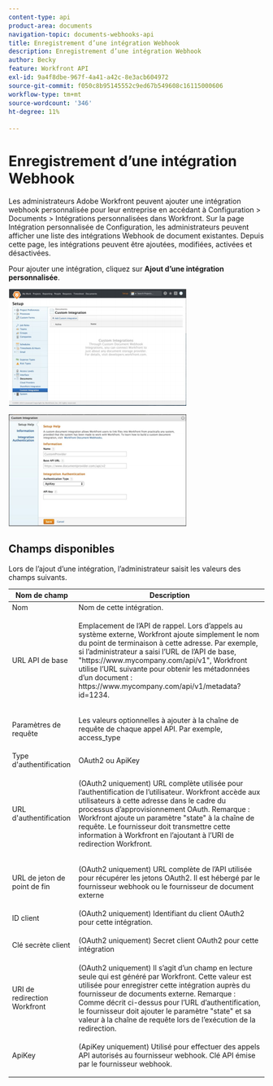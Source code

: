 ```yaml
---
content-type: api
product-area: documents
navigation-topic: documents-webhooks-api
title: Enregistrement d’une intégration Webhook
description: Enregistrement d’une intégration Webhook
author: Becky
feature: Workfront API
exl-id: 9a4f8dbe-967f-4a41-a42c-8e3acb604972
source-git-commit: f050c8b95145552c9ed67b549608c16115000606
workflow-type: tm+mt
source-wordcount: '346'
ht-degree: 11%

---
```



# Enregistrement d’une intégration Webhook

Les administrateurs Adobe Workfront peuvent ajouter une intégration webhook personnalisée pour leur entreprise en accédant à Configuration > Documents > Intégrations personnalisées dans Workfront. Sur la page Intégration personnalisée de Configuration, les administrateurs peuvent afficher une liste des intégrations Webhook de document existantes. Depuis cette page, les intégrations peuvent être ajoutées, modifiées, activées et désactivées.

Pour ajouter une intégration, cliquez sur **Ajout d’une intégration personnalisée**.

![](assets/webhooks-integration-350x230.png)

![](assets/webhooks-integration-2-350x220.png)

## Champs disponibles

Lors de l’ajout d’une intégration, l’administrateur saisit les valeurs des champs suivants.

<table style="table-layout:auto"> 
 <col> 
 <col> 
 <thead> 
  <tr> 
   <th>Nom de champ</th> 
   <th>Description</th> 
  </tr> 
 </thead> 
 <tbody> 
  <tr> 
   <td>Nom</td> 
   <td>Nom de cette intégration.</td> 
  </tr> 
  <tr> 
   <td>URL API de base</td> 
   <td> <p>Emplacement de l’API de rappel. Lors d’appels au système externe, Workfront ajoute simplement le nom du point de terminaison à cette adresse. Par exemple, si l’administrateur a saisi l’URL de l’API de base, "https://www.mycompany.com/api/v1", Workfront utilise l’URL suivante pour obtenir les métadonnées d’un document : https://www.mycompany.com/api/v1/metadata?id=1234.</p> </td> 
  </tr> 
  <tr> 
   <td>Paramètres de requête</td> 
   <td> <p>Les valeurs optionnelles à ajouter à la chaîne de requête de chaque appel API. Par exemple, access_type </p> </td> 
  </tr> 
  <tr> 
   <td>Type d'authentification</td> 
   <td>OAuth2 ou ApiKey</td> 
  </tr> 
  <tr> 
   <td>URL d'authentification</td> 
   <td> <p>(OAuth2 uniquement) URL complète utilisée pour l’authentification de l’utilisateur. Workfront accède aux utilisateurs à cette adresse dans le cadre du processus d’approvisionnement OAuth. Remarque : Workfront ajoute un paramètre "state" à la chaîne de requête. Le fournisseur doit transmettre cette information à Workfront en l’ajoutant à l’URI de redirection Workfront.</p> </td> 
  </tr> 
  <tr> 
   <td>URL de jeton de point de fin</td> 
   <td> <p>(OAuth2 uniquement) URL complète de l’API utilisée pour récupérer les jetons OAuth2. Il est hébergé par le fournisseur webhook ou le fournisseur de document externe</p> </td> 
  </tr> 
  <tr> 
   <td>ID client</td> 
   <td>(OAuth2 uniquement) Identifiant du client OAuth2 pour cette intégration.</td> 
  </tr> 
  <tr> 
   <td>Clé secrète client</td> 
   <td> <p>(OAuth2 uniquement) Secret client OAuth2 pour cette intégration</p> </td> 
  </tr> 
  <tr> 
   <td>URI de redirection Workfront</td> 
   <td>(OAuth2 uniquement) Il s’agit d’un champ en lecture seule qui est généré par Workfront. Cette valeur est utilisée pour enregistrer cette intégration auprès du fournisseur de documents externe. Remarque : Comme décrit ci-dessus pour l’URL d’authentification, le fournisseur doit ajouter le paramètre "state" et sa valeur à la chaîne de requête lors de l’exécution de la redirection.</td> 
  </tr> 
  <tr> 
   <td>ApiKey</td> 
   <td> <p>(ApiKey uniquement) Utilisé pour effectuer des appels API autorisés au fournisseur webhook. Clé API émise par le fournisseur webhook.</p> </td> 
  </tr> 
 </tbody> 
</table>
